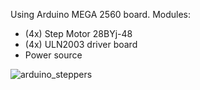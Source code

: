 Using Arduino MEGA 2560 board.
Modules:
  * (4x) Step Motor 28BYj-48
  * (4x) ULN2003 driver board
  * Power source

![arduino_steppers](https://user-images.githubusercontent.com/61236255/200082969-7ce6d6a8-df89-4001-8cd4-db378df6c738.png)

